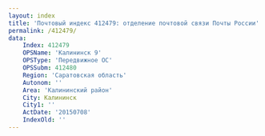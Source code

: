 ```yaml
---
layout: index
title: 'Почтовый индекс 412479: отделение почтовой связи Почты России'
permalink: /412479/
data:
    Index: 412479
    OPSName: 'Калининск 9'
    OPSType: 'Передвижное ОС'
    OPSSubm: 412480
    Region: 'Саратовская область'
    Autonom: ''
    Area: 'Калининский район'
    City: Калининск
    City1: ''
    ActDate: '20150708'
    IndexOld: ''
---
```

